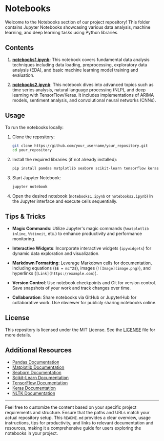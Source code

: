 # Notebooks

Welcome to the Notebooks section of our project repository! This folder contains Jupyter Notebooks showcasing various data analysis, machine learning, and deep learning tasks using Python libraries.

## Contents

1. [**notebooks1.ipynb**](/code/notebooks/example_notebooks1.ipynb): This notebook covers fundamental data analysis techniques including data loading, preprocessing, exploratory data analysis (EDA), and basic machine learning model training and evaluation.

2. [**notebooks2.ipynb**](/code/notebooks/example_notebooks2.ipynb): This notebook dives into advanced topics such as time series analysis, natural language processing (NLP), and deep learning with TensorFlow/Keras. It includes implementations of ARIMA models, sentiment analysis, and convolutional neural networks (CNNs).

## Usage

To run the notebooks locally:

1. Clone the repository:
   ```bash
   git clone https://github.com/your_username/your_repository.git
   cd your_repository
   ```

2. Install the required libraries (if not already installed):
   ```bash
   pip install pandas matplotlib seaborn scikit-learn tensorflow keras nltk
   ```

3. Start Jupyter Notebook:
   ```bash
   jupyter notebook
   ```

4. Open the desired notebook (`notebooks1.ipynb` or `notebooks2.ipynb`) in the Jupyter interface and execute cells sequentially.

## Tips & Tricks

- **Magic Commands**: Utilize Jupyter's magic commands (`%matplotlib inline`, `%%timeit`, etc.) to enhance productivity and performance monitoring.
  
- **Interactive Widgets**: Incorporate interactive widgets (`ipywidgets`) for dynamic data exploration and visualization.
  
- **Markdown Formatting**: Leverage Markdown cells for documentation, including equations (`$E = mc^2$`), images (`![Image](image.png)`), and hyperlinks (`[Link](https://example.com)`).

- **Version Control**: Use notebook checkpoints and Git for version control. Save snapshots of your work and track changes over time.
  
- **Collaboration**: Share notebooks via GitHub or JupyterHub for collaborative work. Use nbviewer for publicly sharing notebooks online.

## License

This repository is licensed under the MIT License. See the [LICENSE](../LICENSE) file for more details.

## Additional Resources

- [Pandas Documentation](https://pandas.pydata.org/docs/)
- [Matplotlib Documentation](https://matplotlib.org/stable/contents.html)
- [Seaborn Documentation](https://seaborn.pydata.org/)
- [Scikit-Learn Documentation](https://scikit-learn.org/stable/documentation.html)
- [TensorFlow Documentation](https://www.tensorflow.org/guide)
- [Keras Documentation](https://keras.io/)
- [NLTK Documentation](https://www.nltk.org/)

---

Feel free to customize the content based on your specific project requirements and structure. Ensure that the paths and URLs match your actual repository setup. This `README.md` provides a clear overview, usage instructions, tips for productivity, and links to relevant documentation and resources, making it a comprehensive guide for users exploring the notebooks in your project.